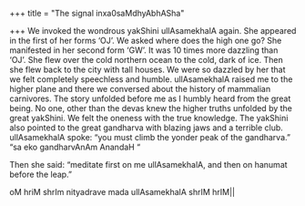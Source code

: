 +++
title = "The signal inxa0saMdhyAbhASha"

+++
We invoked the wondrous yakShini ullAsamekhalA again. She appeared in
the first of her forms ‘OJ’. We asked where does the high one go? She
manifested in her second form ‘GW’. It was 10 times more dazzling than
‘OJ’. She flew over the cold northern ocean to the cold, dark of ice.
Then she flew back to the city with tall houses. We were so dazzled by
her that we felt completely speechless and humble. ullAsamekhalA raised
me to the higher plane and there we conversed about the history of
mammalian carnivores. The story unfolded before me as I humbly heard
from the great being. No one, other than the devas knew the higher
truths unfolded by the great yakShini. We felt the oneness with the true
knowledge. The yakShini also pointed to the great gandharva with blazing
jaws and a terrible club. ullAsamekhalA spoke: “you must climb the
yonder peak of the gandharva.”  
“sa eko gandharvAnAm AnandaH “

Then she said: “meditate first on me ullAsamekhalA, and then on hanumat
before the leap.”

oM hriM shrIm nityadrave mada ullAsamekhalA shrIM hrIM||

